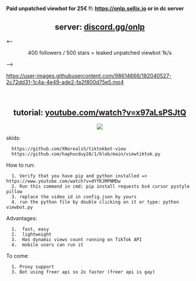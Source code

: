 #### Paid unpatched viewbot for 25€ !!: https://onlp.sellix.io or in dc server


<h2 align="center">server: <a href="https://discord.gg/onlp">discord.gg/onlp</a></h2>

<--
<p align="center">
400 followers / 500 stars = leaked unpatched viewbot 1k/s
</p>
-->
 
https://user-images.githubusercontent.com/98614666/182040527-2c72dd31-1c4a-4e49-ade2-fa2f800d75e5.mp4

&emsp;

<h2 align="center">tutorial: <a href="https://www.youtube.com/watch?v=x97aLsPSJtQ">youtube.com/watch?v=x97aLsPSJtQ</a></h2>

<!--
<p align="center">
<del>100 stars = captcha solver</del>
</p><p align="center">
<del>170 stars = open source solver</del>
</p><p align="center">
200 stars = viewbot in golang + proxy support + bot multiple videos same time (SOON, on vacation rn so can't release)
</p><p align="center">
250 stars = viewbot using freer api (2x faster)
</p><p align="center">
500 stars = unpatched viewbot using real tiktok api
</p>
-->

<!--

<p align="center"> 
<img src="https://global.tiktokworld21.com/images/TT_Logo.png"></img>
</p>

-->

<p align="center"> 
<img src="https://cdn.discordapp.com/attachments/979095432682676264/996481048605106186/unknown.png"></img>
</p>

skids:
```
  https://github.com/XNorealsS/tiktokbot-view
  https://github.com/haphucduy28/1/blob/main/viewtiktok.py
```

How to run:
```
  1. Verify that you have pip and python installed => https://www.youtube.com/watch?v=dYfKJMPNMDw
  2. Run this command in cmd: pip install requests bs4 cursor pystyle pillow
  3. replace the video id in config.json by yours
  4. run the python file by double clicking on it or type: python viewbot.py
```

Advantages:
```
  1.  fast, easy
  2.  lightweight
  3.  Has dynamic views count running on TikTok API
  4.  mobile users can run it
```
To come:
```
  1. Proxy support
  3. Bot using freer api so 2x faster (freer api is gay)
```
